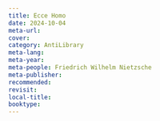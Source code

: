 ```yaml
---
title: Ecce Homo
date: 2024-10-04
meta-url: 
cover: 
category: AntiLibrary
meta-lang: 
meta-year: 
meta-people: Friedrich Wilhelm Nietzsche
meta-publisher: 
recommended: 
revisit: 
local-title: 
booktype:
---
```

